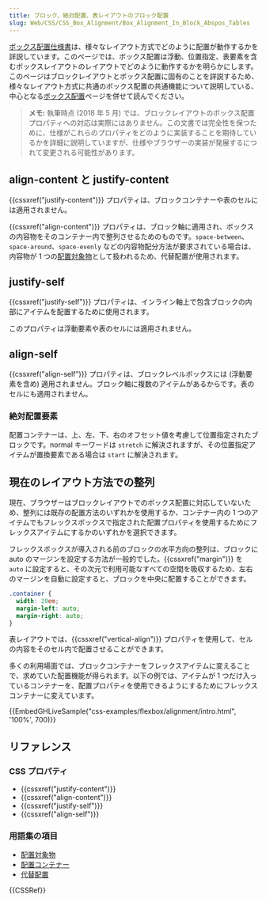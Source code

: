 ```yaml
---
title: ブロック、絶対配置、表レイアウトのブロック配置
slug: Web/CSS/CSS_Box_Alignment/Box_Alignment_In_Block_Abspos_Tables
---
```


[ボックス配置仕様書](/ja/docs/Web/CSS/CSS_Box_Alignment)は、様々なレイアウト方式でどのように配置が動作するかを詳説しています。このページでは、ボックス配置は浮動、位置指定、表要素を含むボックスレイアウトのレイアウトでどのように動作するかを明らかにします。このページはブロックレイアウトとボックス配置に固有のことを詳説するため、様々なレイアウト方式に共通のボックス配置の共通機能について説明している、中心となる[ボックス配置](/ja/docs/Web/CSS/CSS_Box_Alignment)ページを併せて読んでください。

> **メモ:** 執筆時点 (2018 年 5 月) では、ブロックレイアウトのボックス配置プロパティへの対応は実際にはありません。この文書では完全性を保つために、仕様がこれらのプロパティをどのように実装することを期待しているかを詳細に説明していますが、仕様やブラウザーの実装が発展するにつれて変更される可能性があります。

## align-content と justify-content

{{cssxref("justify-content")}} プロパティは、ブロックコンテナーや表のセルには適用されません。

{{cssxref("align-content")}} プロパティは、ブロック軸に適用され、ボックスの内容物をそのコンテナー内で整列させるためのものです。`space-between`、`space-around`、`space-evenly` などの内容物配分方法が要求されている場合は、内容物が 1 つの[配置対象物](/ja/docs/Glossary/Alignment_Subject)として扱われるため、代替配置が使用されます。

## justify-self

{{cssxref("justify-self")}} プロパティは、インライン軸上で包含ブロックの内部にアイテムを配置するために使用されます。

このプロパティは浮動要素や表のセルには適用されません。

## align-self

{{cssxref("align-self")}} プロパティは、ブロックレベルボックスには (浮動要素を含め) 適用されません。ブロック軸に複数のアイテムがあるからです。表のセルにも適用されません。

### 絶対配置要素

配置コンテナーは、上、左、下、右のオフセット値を考慮して位置指定されたブロックです。normal キーワードは `stretch` に解決されますが、その位置指定アイテムが置換要素である場合は `start` に解決されます。

## 現在のレイアウト方法での整列

現在、ブラウザーはブロックレイアウトでのボックス配置に対応していないため、整列には既存の配置方法のいずれかを使用するか、コンテナー内の 1 つのアイテムでもフレックスボックスで指定された配置プロパティを使用するためにフレックスアイテムにするかのいずれかを選択できます。

フレックスボックスが導入される前のブロックの水平方向の整列は、ブロックに auto のマージンを設定する方法が一般的でした。{{cssxref("margin")}} を `auto` に設定すると、その次元で利用可能なすべての空間を吸収するため、左右のマージンを自動に設定すると、ブロックを中央に配置することができます。

```css
.container {
  width: 20em;
  margin-left: auto;
  margin-right: auto;
}
```

表レイアウトでは、{{cssxref("vertical-align")}} プロパティを使用して、セルの内容をそのセル内で配置させることができます。

多くの利用場面では、ブロックコンテナーをフレックスアイテムに変えることで、求めていた配置機能が得られます。以下の例では、アイテムが 1 つだけ入っているコンテナーを、配置プロパティを使用できるようにするためにフレックスコンテナーに変えています。

{{EmbedGHLiveSample("css-examples/flexbox/alignment/intro.html", '100%', 700)}}

## リファレンス

### CSS プロパティ

- {{cssxref("justify-content")}}
- {{cssxref("align-content")}}
- {{cssxref("justify-self")}}
- {{cssxref("align-self")}}

### 用語集の項目

- [配置対象物](/ja/docs/Glossary/Alignment_Subject)
- [配置コンテナー](/ja/docs/Glossary/Alignment_Container)
- [代替配置](/ja/docs/Glossary/Fallback_Alignment)

{{CSSRef}}
